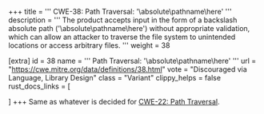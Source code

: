 +++
title = '''
CWE-38: Path Traversal: '\absolute\pathname\here'
'''
description	= '''
The product accepts input in the form of a backslash absolute path ('\absolute\pathname\here') without appropriate validation, which can allow an attacker to traverse the file system to unintended locations or access arbitrary files.
'''
weight = 38

[extra]
id = 38
name = '''
Path Traversal: '\absolute\pathname\here'
'''
url = "https://cwe.mitre.org/data/definitions/38.html"
vote = "Discouraged via Language, Library Design"
class = "Variant"
clippy_helps = false
rust_docs_links = [

]
+++
Same as whatever is decided for [CWE-22: Path Traversal](/cwes/cwe-22).
